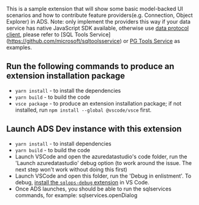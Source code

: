 This is a sample extension that will show some basic model-backed UI scenarios and how to contribute feature providers(e.g. Connection, Object Explorer) in ADS. Note: only implement the providers this way if your data service has native JavaScript SDK available, otherwise use [data protocol client](https://github.com/microsoft/sqlops-dataprotocolclient), please refer to [SQL Tools Service] (https://github.com/microsoft/sqltoolsservice) or [PG Tools Service](https://github.com/microsoft/pgtoolsservice) as examples.

## Run the following commands to produce an extension installation package

- `yarn install` - to install the dependencies
- `yarn build` - to build the code
- `vsce package` - to produce an extension installation package; if not installed, run `npm install --global @vscode/vsce` first.

## Launch ADS Dev instance with this extension
- `yarn install` - to install dependencies
- `yarn build` - to build the code
- Launch VSCode and open the azuredatastudio's code folder, run the 'Launch azuredatastudio' debug option (to work around the issue. The next step won't work without doing this first)
- Launch VSCode and open this folder, run the 'Debug in enlistment'.  To debug, [install the `sqlops-debug` extension](https://github.com/Microsoft/azuredatastudio/wiki/Debugging-an-Extension-with-VS-Code) in VS Code.
- Once ADS launches, you should be able to run the sqlservices commands, for example: sqlservices.openDialog
